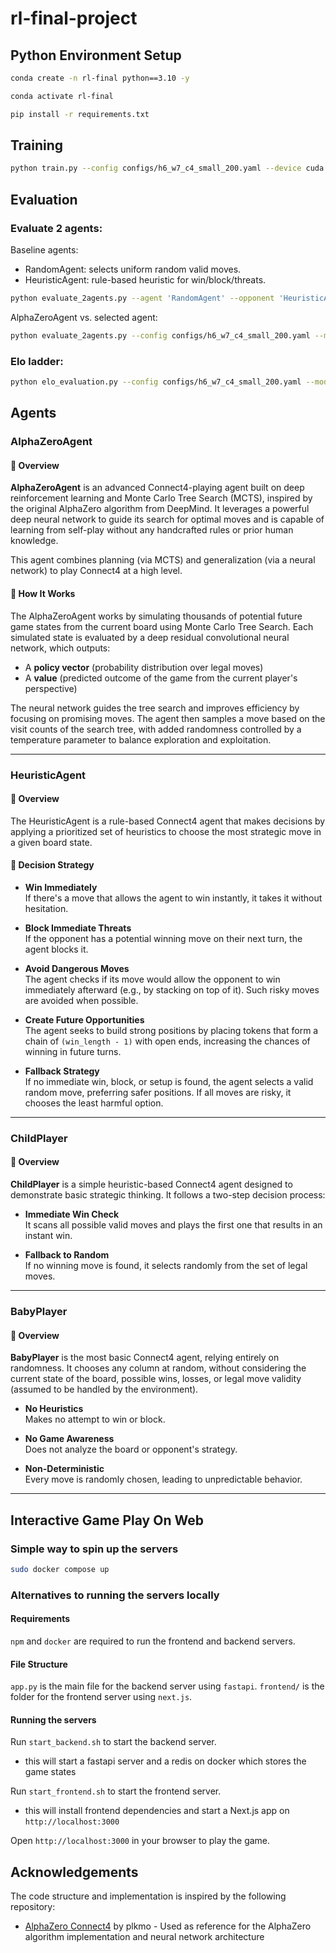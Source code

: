 # rl-final-project

## Python Environment Setup

```bash
conda create -n rl-final python==3.10 -y
```

```bash
conda activate rl-final
```

```bash
pip install -r requirements.txt
```

## Training

```bash
python train.py --config configs/h6_w7_c4_small_200.yaml --device cuda
```

## Evaluation

### Evaluate 2 agents:

Baseline agents:

- RandomAgent: selects uniform random valid moves.
- HeuristicAgent: rule-based heuristic for win/block/threats.

```bash
python evaluate_2agents.py --agent 'RandomAgent' --opponent 'HeuristicAgent'
```

AlphaZeroAgent vs. selected agent:

```bash
python evaluate_2agents.py --config configs/h6_w7_c4_small_200.yaml --model_checkpoint final_ckpt/h6_w7_c4_current_net_small_200_step80000.pth --opponent <pick an agent>
```

### Elo ladder:

```bash
python elo_evaluation.py --config configs/h6_w7_c4_small_200.yaml --model_checkpoint final_ckpt/h6_w7_c4_current_net_small_200_step80000.pth
```

## Agents

### AlphaZeroAgent

#### 🧠 Overview

**AlphaZeroAgent** is an advanced Connect4-playing agent built on deep reinforcement learning and Monte Carlo Tree Search (MCTS), inspired by the original AlphaZero algorithm from DeepMind. It leverages a powerful deep neural network to guide its search for optimal moves and is capable of learning from self-play without any handcrafted rules or prior human knowledge.

This agent combines planning (via MCTS) and generalization (via a neural network) to play Connect4 at a high level.

#### 🚀 How It Works

The AlphaZeroAgent works by simulating thousands of potential future game states from the current board using Monte Carlo Tree Search. Each simulated state is evaluated by a deep residual convolutional neural network, which outputs:

- A **policy vector** (probability distribution over legal moves)
- A **value** (predicted outcome of the game from the current player's perspective)

The neural network guides the tree search and improves efficiency by focusing on promising moves. The agent then samples a move based on the visit counts of the search tree, with added randomness controlled by a temperature parameter to balance exploration and exploitation.

---

### HeuristicAgent

#### 🧠 Overview

The HeuristicAgent is a rule-based Connect4 agent that makes decisions by applying a prioritized set of heuristics to choose the most strategic move in a given board state.

#### 🧩 Decision Strategy

- **Win Immediately**  
  If there's a move that allows the agent to win instantly, it takes it without hesitation.

- **Block Immediate Threats**  
  If the opponent has a potential winning move on their next turn, the agent blocks it.

- **Avoid Dangerous Moves**  
  The agent checks if its move would allow the opponent to win immediately afterward (e.g., by stacking on top of it). Such risky moves are avoided when possible.

- **Create Future Opportunities**  
  The agent seeks to build strong positions by placing tokens that form a chain of `(win_length - 1)` with open ends, increasing the chances of winning in future turns.

- **Fallback Strategy**  
  If no immediate win, block, or setup is found, the agent selects a valid random move, preferring safer positions. If all moves are risky, it chooses the least harmful option.

---

### ChildPlayer

#### 🧠 Overview

**ChildPlayer** is a simple heuristic-based Connect4 agent designed to demonstrate basic strategic thinking. It follows a two-step decision process:

- **Immediate Win Check**  
  It scans all possible valid moves and plays the first one that results in an instant win.

- **Fallback to Random**  
  If no winning move is found, it selects randomly from the set of legal moves.

---

### BabyPlayer

#### 🧠 Overview

**BabyPlayer** is the most basic Connect4 agent, relying entirely on randomness. It chooses any column at random, without considering the current state of the board, possible wins, losses, or legal move validity (assumed to be handled by the environment).

- **No Heuristics**  
  Makes no attempt to win or block.

- **No Game Awareness**  
  Does not analyze the board or opponent's strategy.

- **Non-Deterministic**  
  Every move is randomly chosen, leading to unpredictable behavior.

---

## Interactive Game Play On Web

### Simple way to spin up the servers

```bash
sudo docker compose up
```

### Alternatives to running the servers locally

#### Requirements

`npm` and `docker` are required to run the frontend and backend servers.

#### File Structure

`app.py` is the main file for the backend server using `fastapi`.
`frontend/` is the folder for the frontend server using `next.js`.

#### Running the servers

Run `start_backend.sh` to start the backend server.

- this will start a fastapi server and a redis on docker which stores the game states

Run `start_frontend.sh` to start the frontend server.

- this will install frontend dependencies and start a Next.js app on `http://localhost:3000`

Open `http://localhost:3000` in your browser to play the game.

## Acknowledgements

The code structure and implementation is inspired by the following repository:

- [AlphaZero Connect4](https://github.com/plkmo/AlphaZero_Connect4) by plkmo - Used as reference for the AlphaZero algorithm implementation and neural network architecture
